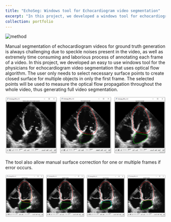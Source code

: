 ```yaml
---
title: "EchoSeg: Windows tool for Echocardiogram video segmentation"
excerpt: "In this project, we developed a windows tool for echocardiogram video segmentation using optical flow algorithm. <br/> ![demo](/images/Echosegdemos.gif)"
collection: portfolio
---
```


![method](/images/Echosegdemos.gif)

Manual segmentation of echocardiogram videos for ground truth generation is always challenging due to speckle noises present in the video, as well as extremely time consuming and laborious process of annotating each frame of a video. In this project, we developed an easy to use windows tool for the physicians for echocardiogram video segmentation that uses optical flow algorithm. The user only needs to select necessary surface points to create closed surface for multiple objects in only the first frame. The selected points will be used to measure the optical flow propagation throughout the whole video, thus generating full video segmentation.

![Echosegment](/images/Echosegment.PNG)

The tool also allow manual surface correction for one or multiple frames if error occurs.

![Echocorrector](/images/Echocorrector.PNG)
